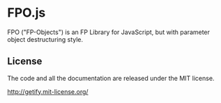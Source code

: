 # FPO.js

FPO ("FP-Objects") is an FP Library for JavaScript, but with parameter object destructuring style.

## License

The code and all the documentation are released under the MIT license.

http://getify.mit-license.org/
